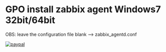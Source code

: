 # GPO install zabbix agent Windows7 32bit/64bit
OBS: leave the configuration file blank --> zabbix_agentd.conf

[![paypal](https://www.paypalobjects.com/pt_BR/BR/i/btn/btn_donateCC_LG.gif)](https://www.paypal.com/cgi-bin/webscr?cmd=_donations&business=XXCHF4CY2RDKE&lc=BR&item_name=github&currency_code=USD&bn=PP%2dDonationsBF%3abtn_donateCC_LG%2egif%3aNonHosted) 
